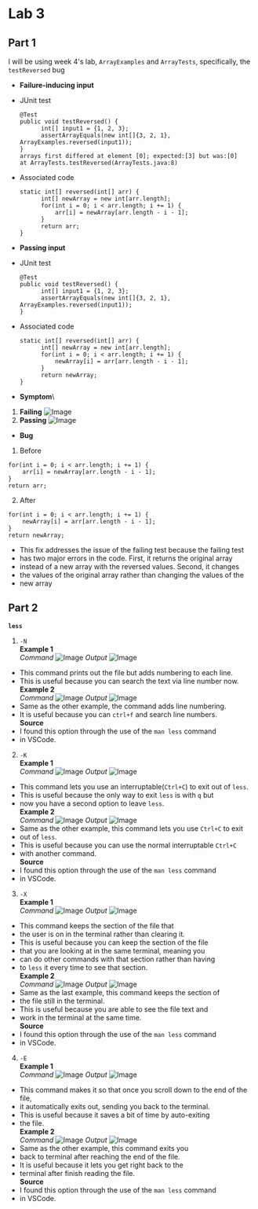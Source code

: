 # __Lab 3__
## __Part 1__
I will be using week 4's lab, `ArrayExamples` and `ArrayTests`, specifically, the `testReversed` bug

* __Failure-inducing input__
* JUnit test
  ```
  @Test
  public void testReversed() {
        int[] input1 = {1, 2, 3};
        assertArrayEquals(new int[]{3, 2, 1}, ArrayExamples.reversed(input1));
  }
  arrays first differed at element [0]; expected:[3] but was:[0]
  at ArrayTests.testReversed(ArrayTests.java:8)
  ```
 
* Associated code
  ```
  static int[] reversed(int[] arr) {
        int[] newArray = new int[arr.length];
        for(int i = 0; i < arr.length; i += 1) {
            arr[i] = newArray[arr.length - i - 1];
        }
        return arr;
  }
  ```
* __Passing input__
* JUnit test
  ```
  @Test
  public void testReversed() {
        int[] input1 = {1, 2, 3};
        assertArrayEquals(new int[]{3, 2, 1}, ArrayExamples.reversed(input1));
  }
  ```
* Associated code
  ```
  static int[] reversed(int[] arr) {
        int[] newArray = new int[arr.length];
        for(int i = 0; i < arr.length; i += 1) {
            newArray[i] = arr[arr.length - i - 1];
        }
        return newArray;
  }
  ```
* __Symptom__\
1) __Failing__
  ![Image](testFail.png)
2) __Passing__
  ![Image](testPass.png)
  
* __Bug__
1) Before
  ```
  for(int i = 0; i < arr.length; i += 1) {
      arr[i] = newArray[arr.length - i - 1];
  }
  return arr;
  ```
2) After
  ```
  for(int i = 0; i < arr.length; i += 1) {
      newArray[i] = arr[arr.length - i - 1];
  }
  return newArray;
  ```
* This fix addresses the issue of the failing test because the failing test
* has two major errors in the code. First, it returns the original array
* instead of a new array with the reversed values. Second, it changes
* the values of the original array rather than changing the values of the
* new array

## __Part 2__
__`less`__
1. `-N`\
__Example 1__\
_Command_
![Image](lessNumCommand.png)
_Output_
![Image](lessNum.png)
* This command prints out the file but adds numbering to each line.
* This is useful because you can search the text via line number now.\
__Example 2__\
_Command_
![Image](lessNumCommandTwo.png)
_Output_
![Image](lessNumTwo.png)
* Same as the other example, the command adds line numbering.
* It is useful because you can `ctrl+f` and search line numbers.\
__Source__
* I found this option through the use of the `man less` command
* in VSCode.
2. `-K`\
__Example 1__\
_Command_
![Image](lessQuitCommand.png)
_Output_
![Image](lessQuit.png)
* This command lets you use an interruptable(`Ctrl+C`) to exit out of `less`.
* This is useful because the only way to exit `less` is with `q` but
* now you have a second option to leave `less`.  \
__Example 2__\
_Command_
![Image](lessQuitCommandTwo.png)
_Output_
![Image](lessQuitTwo.png)
* Same as the other example, this command lets you use `Ctrl+C` to exit
* out of `less`.
* This is useful because you can use the normal interruptable `Ctrl+C`
* with another command.\
__Source__
* I found this option through the use of the `man less` command
* in VSCode.
3. `-X`\
__Example 1__\
_Command_
![Image](lessKeepCommand.png)
_Output_
![Image](lessKeep.png)
* This command keeps the section of the file that
* the user is on in the terminal rather than clearing it.
* This is useful because you can keep the section of the file
* that you are looking at in the same terminal, meaning you
* can do other commands with that section rather than having
* to `less` it every time to see that section.\
__Example 2__\
_Command_
![Image](lessKeepCommandTwo.png)
_Output_
![Image](lessKeepTwo.png)
* Same as the last example, this command keeps the section of
* the file still in the terminal.
* This is useful because you are able to see the file text and
* work in the terminal at the same time.\
__Source__
* I found this option through the use of the `man less` command
* in VSCode.
4. `-E`\
__Example 1__\
_Command_
![Image](lessExitCommand.png)
_Output_
![Image](lessExit.png)
* This command makes it so that once you scroll down to the end of the file,
* it automatically exits out, sending you back to the terminal.
* This is useful because it saves a bit of time by auto-exiting
* the file.\
__Example 2__\
_Command_
![Image](lessExitTwoCommand.png)
_Output_
![Image](lessExitTwo.png)
* Same as the other example, this command exits you
* back to terminal after reaching the end of the file.
* It is useful because it lets you get right back to the
* terminal after finish reading the file.\
__Source__
* I found this option through the use of the `man less` command
* in VSCode.
  
